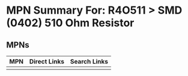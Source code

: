 



# MPN Summary For: R4O511 > SMD (0402) 510 Ohm Resistor

## MPNs
  

|MPN|Direct Links|Search Links|
| :--- | :--- | :--- |
||||
